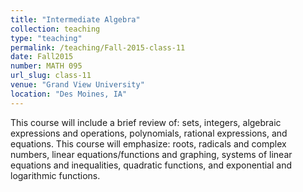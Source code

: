 ```yaml
---
title: "Intermediate Algebra"
collection: teaching
type: "teaching"
permalink: /teaching/Fall-2015-class-11
date: Fall2015
number: MATH 095
url_slug: class-11
venue: "Grand View University"
location: "Des Moines, IA"
---
```


This course will include a brief review of: sets, integers, algebraic expressions and operations, polynomials, rational expressions, and equations. This course will emphasize: roots, radicals and complex numbers, linear equations/functions and graphing, systems of linear equations and inequalities, quadratic functions, and exponential and logarithmic functions.
